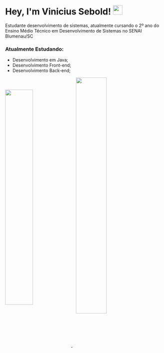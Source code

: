 # Hey, I'm Vinicius Sebold! <img src="https://media.giphy.com/media/hvRJCLFzcasrR4ia7z/giphy.gif" width="30px">

Estudante desenvolvimento de sistemas, atualmente cursando o 2º ano do Ensino Médio Técnico em Desenvolvimento de Sistemas no SENAI Blumenau/SC

### Atualmente Estudando:

- Desenvolvimento em Java;
- Desenvolvimento Front-end;
- Desenvolvimento Back-end;

<a href="https://github.com/vinisebold/Crafta-edu">
  <img width="42%" align="center" src="https://github-readme-stats.vercel.app/api/pin/?username=vinisebold&repo=Crafta-edu" />
</a>
&nbsp;&nbsp;
<a href="https://github.com/vinisebold/senai-portfolio-web">
  <img width="44%" align="center" src="https://github-readme-stats.vercel.app/api/pin/?username=vinisebold&repo=senai-portfolio-web" />
</a>

#
